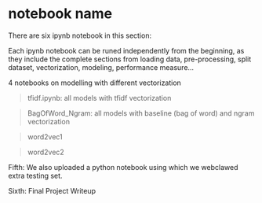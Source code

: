 # notebook name

There are six ipynb notebook in this section:

Each ipynb notebook can be runed independently from the beginning, as they include the complete sections from loading data, pre-processing, split dataset, vectorization, modeling, performance measure...

4 notebooks on modelling with different vectorization 

> tfidf.ipynb: all models with tfidf vectorization

> BagOfWord_Ngram: all models with baseline (bag of word) and ngram vectorization

> word2vec1

> word2vec2

Fifth: We also uploaded a python notebook using which we webclawed extra testing set.

Sixth: Final Project Writeup
